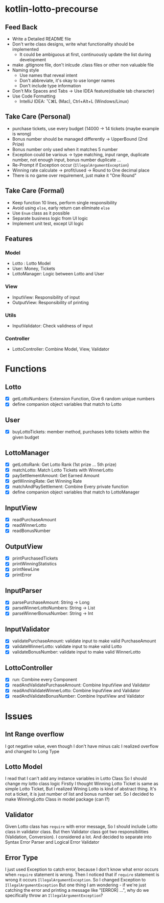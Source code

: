 # kotlin-lotto-precourse

## Feed Back

- Write a Detailed README file
- Don't write class designs, write what functionality should be implemented
    - It could be ambiguous at first, continuously update the list during development
- make .gitignore file, don't inlcude .class files or other non valuable file
- Naming style
    - Use names that reveal intent
    - Don't abbreviate, it's okay to use longer names
    - Don't include type information
- Don't Mix Spaces and Tabs -> Use IDEA feature(disable tab character)
- Use Code Formatting
    - IntelliJ IDEA: ⌥⌘L (Mac), Ctrl+Alt+L (Windows/Linux)

## Take Care (Personal)

- purchase tickets, use every budget (14000 -> 14 tickets (maybe example is wrong)
- Bonus number should be managed differently -> UpperBound (2nd Prize)
- Bonus number only used when it matches 5 number
- Exception could be various -> type matching, input range, duplicate number, not enough input, bonus number
  duplicate ...
- Re-Prompt if Exception occur (`IllegalArgumentException`)
- Winning rate calculate -> profit/used -> Round to One decimal place
- There is no game over requirement, just make it "One Round"

## Take Care (Formal)

- Keep function 10 lines, perform single responsibility
- Avoid using `else`, early return can eliminate `else`
- Use `Enum` class as it possible
- Separate business logic from UI logic
- Implement unit test, except UI logic

## Features

### Model

- Lotto : Lotto Model
- User: Money, Tickets<Lotto>
- LottoManager: Logic between Lotto and User

### View

- InputView: Responsibility of input
- OutputView: Responsibility of printing

### Utils

- InputValidator: Check validness of input

### Controller

- LottoController: Combine Model, View, Validator

# Functions

## Lotto

- [x] getLottoNumbers: Extension Function, Give 6 random unique numbers
- [x] define companion object variables that match to Lotto

## User

- [x] buyLottoTickets: member method, purchases lotto tickets within the given budget

## LottoManager

- [x] getLottoRank: Get Lotto Rank (1st prize ... 5th prize)
- [x] matchLotto: Match Lotto Tickets with WinnerLotto
- [x] paySettlementAmount: Get Earned Amount
- [x] getWinningRate: Get Winning Rate
- [x] matchAndPaySettlement: Combine Every private function
- [x] define companion object variables that match to LottoManager

## InputView

- [x] readPurchaseAmount
- [x] readWinnerLotto
- [x] readBonusNumber

## OutputView

- [x] printPurchasedTickets
- [x] printWinningStatistics
- [x] printNewLine
- [x] printError

## InputParser

- [x] parsePurchaseAmount: String -> Long
- [x] parseWinnerLottoNumbers: String -> List<Int>
- [x] parseWinnerBonusNumber: String -> Int

## InputValidator

- [x] validatePurchaseAmount: validate input to make valid PurchaseAmount
- [x] validateWinnerLotto: validate input to make valid Lotto
- [x] validateBonusNumber: validate input to make valid WinnerLotto

## LottoController

- [x] run: Combine every Component
- [x] readAndValidatePurchaseAmount: Combine InputView and Validator
- [x] readAndValidateWinnerLotto: Combine InputView and Validator
- [x] readAndValidateBonusNumber: Combine InputView and Validator

# Issues

## Int Range overflow

I got negative value, even though I don't have minus calc
I realized overflow and changed to Long Type

## Lotto Model

I read that I can't add any instance variables in Lotto Class
So I should change my lotto class logic
Firstly I thought Winning Lotto Ticket is same as simple Lotto Ticket, But I realized Wining Lotto is kind
of abstract thing. It's not a ticket, it is just number of list and bonus number set.
So I decided to make WinningLotto Class in model package (can I?)

## Validator

Given Lotto class has `require` with error message, So I should include Lotto class in validator class.
But then Validator class got two responsibilities (Validation, Conversion).
I considered a lot. And decided to separate into Syntax Error Parser and Logical Error Validator

## Error Type

I just used Exception to catch error, because I don't know what error occurs when `require` statement is wrong.
Then I noticed that if `require` statement is wrong it occurs `IllegalArgumentException`.
So I changed Exception to `IllegalArgumentException`
But one thing I am wondering - if we're just catching the error and
printing a message like "[ERROR] ...", why do we specifically throw an `IllegalArgumentException`?
